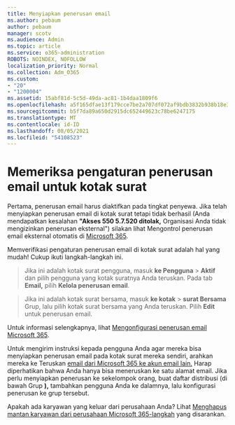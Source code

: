```yaml
---
title: Menyiapkan penerusan email
ms.author: pebaum
author: pebaum
manager: scotv
ms.audience: Admin
ms.topic: article
ms.service: o365-administration
ROBOTS: NOINDEX, NOFOLLOW
localization_priority: Normal
ms.collection: Adm_O365
ms.custom:
- "20"
- "1200004"
ms.assetid: 15abf81d-5c5d-49da-ac81-1b4daa1809f6
ms.openlocfilehash: a5f165dfae13f179cce7be2a707df072af9bdb3832b938b18e3e023daa756b79
ms.sourcegitcommit: b5f7da89a650d2915dc652449623c78be6247175
ms.translationtype: MT
ms.contentlocale: id-ID
ms.lasthandoff: 08/05/2021
ms.locfileid: "54108523"
---
```

# <a name="check-the-email-forwarding-settings-for-a-mailbox"></a>Memeriksa pengaturan penerusan email untuk kotak surat

Pertama, penerusan email harus diaktifkan pada tingkat penyewa. Jika telah menyiapkan penerusan email di kotak surat tetapi tidak berhasil (Anda mendapatkan kesalahan **"Akses 550 5.7.520 ditolak,** Organisasi Anda tidak mengizinkan penerusan eksternal") silakan lihat Mengontrol penerusan email eksternal otomatis di [Microsoft 365](https://docs.microsoft.com/microsoft-365/security/office-365-security/external-email-forwarding?view=o365-worldwide).

Memverifikasi pengaturan penerusan email di kotak surat adalah hal yang mudah! Cukup ikuti langkah-langkah ini.
  
> Jika ini adalah kotak surat pengguna, masuk **ke Pengguna** \> **Aktif** dan pilih pengguna yang kotak suratnya Anda teruskan. Pada tab **Email,** pilih **Kelola penerusan email**.

> Jika ini adalah kotak surat bersama, masuk **ke kotak** \> **surat Bersama** Grup, lalu pilih kotak surat bersama yang Anda teruskan. Pilih **Edit** untuk penerusan email.

Untuk informasi selengkapnya, lihat [Mengonfigurasi penerusan email Microsoft 365](https://docs.microsoft.com/microsoft-365/admin/email/configure-email-forwarding).
  
Untuk mengirim instruksi kepada pengguna Anda agar mereka bisa menyiapkan penerusan email pada kotak surat mereka sendiri, arahkan mereka ke Teruskan [email dari Microsoft 365 ke akun email lain.](https://support.office.com/article/Forward-email-from-Office-365-to-another-email-account-1ed4ee1e-74f8-4f53-a174-86b748ff6a0e) Harap diperhatikan bahwa Anda hanya bisa meneruskan ke satu alamat email. Jika perlu menyiapkan penerusan ke sekelompok orang, buat daftar distribusi (di bawah Grup **),** tambahkan pengguna Anda ke dalamnya, lalu konfigurasi penerusan ke grup tersebut.
  
Apakah ada karyawan yang keluar dari perusahaan Anda? Lihat [Menghapus mantan karyawan dari perusahaan Microsoft 365-langkah](https://docs.microsoft.com/microsoft-365/admin/add-users/remove-former-employee) yang disarankan.